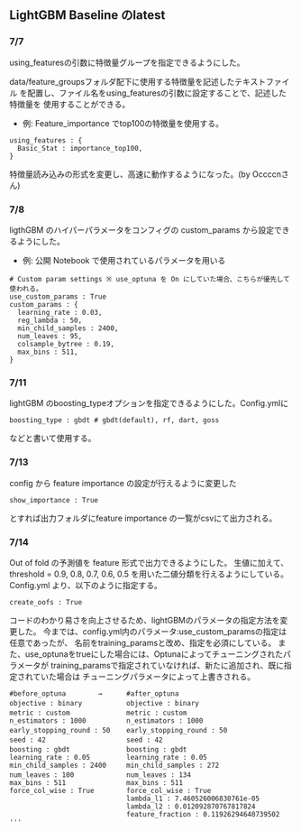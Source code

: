 ## LightGBM Baseline のlatest


### 7/7
using_featuresの引数に特徴量グループを指定できるようにした。

data/feature_groupsフォルダ配下に使用する特徴量を記述したテキストファイル
を配置し、ファイル名をusing_featuresの引数に設定することで、記述した特徴量を
使用することができる。

* 例: Feature_importance でtop100の特徴量を使用する。

```
using_features : {
  Basic_Stat : importance_top100,
}
```

特徴量読み込みの形式を変更し、高速に動作するようになった。(by Occccnさん)

### 7/8
ligthGBM のハイパーパラメータをコンフィグの custom_params から設定できるようにした。

* 例: 公開 Notebook で使用されているパラメータを用いる

```
# Custom param settings ※ use_optuna を On にしていた場合、こちらが優先して使われる。
use_custom_params : True
custom_params : {
  learning_rate : 0.03, 
  reg_lambda : 50,
  min_child_samples : 2400,
  num_leaves : 95,
  colsample_bytree : 0.19,
  max_bins : 511,
} 
```

### 7/11
lightGBM のboosting_typeオプションを指定できるようにした。Config.ymlに
```
boosting_type : gbdt # gbdt(default), rf, dart, goss
```
などと書いて使用する。

### 7/13
config から feature importance の設定が行えるように変更した
```
show_importance : True
```
とすれば出力フォルダにfeature importance の一覧がcsvにて出力される。

### 7/14
Out of fold の予測値を feature 形式で出力できるようにした。
生値に加えて、threshold = 0.9, 0.8, 0.7, 0.6, 0.5 を用いた二値分類を行えるようにしている。
Config.yml より、以下のように指定する。
```
create_oofs : True
```

コードのわかり易さを向上させるため、lightGBMのパラメータの指定方法を変更した。
今までは、config.yml内のパラメータ:use_custom_paramsの指定は任意であったが、
名前をtraining_paramsと改め、指定を必須にしている。
また、use_optunaをtrueにした場合には、Optunaによってチューニングされたパラメータが
training_paramsで指定されていなければ、新たに追加され、既に指定されていた場合は
チューニングパラメータによって上書きされる。

```
#before_optuna        →      #after_optuna
objective : binary           objective : binary　
metric : custom              metric : custom　
n_estimators : 1000          n_estimators : 1000
early_stopping_round : 50    early_stopping_round : 50　　
seed : 42                    seed : 42　　
boosting : gbdt              boosting : gbdt　
learning_rate : 0.05         learning_rate : 0.05
min_child_samples : 2400     min_child_samples : 272
num_leaves : 100             num_leaves : 134　
max_bins : 511               max_bins : 511
force_col_wise : True        force_col_wise : True
                             lambda_l1 : 7.460526006830761e-05
                             lambda_l2 : 0.012092870767817824
                             feature_fraction : 0.11926294640739502
'''